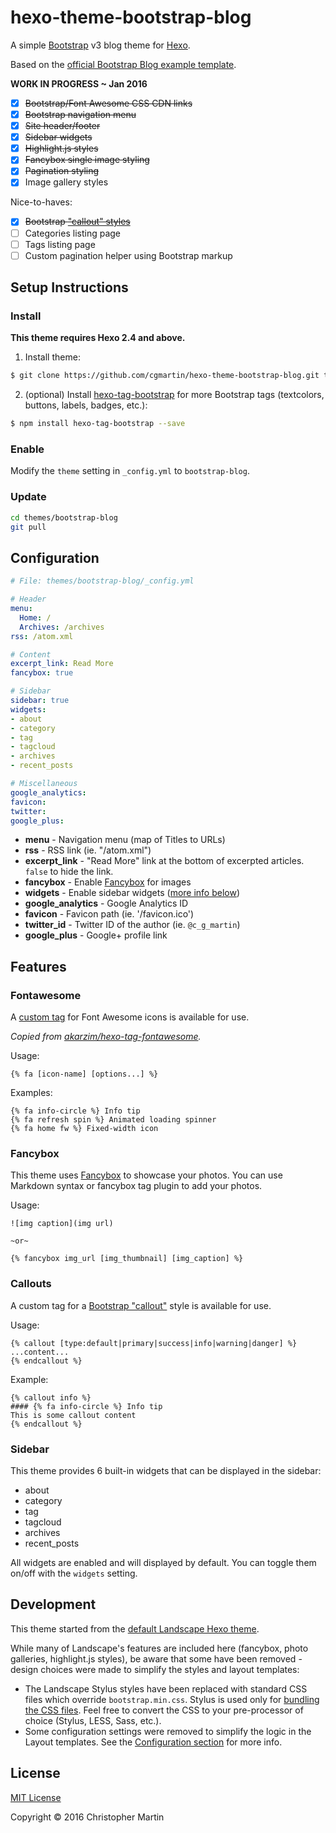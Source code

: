 # hexo-theme-bootstrap-blog

A simple [Bootstrap] v3 blog theme for [Hexo].

Based on the [official Bootstrap Blog example template](http://getbootstrap.com/examples/blog/).

**WORK IN PROGRESS ~ Jan 2016**

- [x] ~~Bootstrap/Font Awesome CSS CDN links~~
- [x] ~~Bootstrap navigation menu~~
- [x] ~~Site header/footer~~
- [x] ~~Sidebar widgets~~
- [x] ~~Highlight.js styles~~
- [x] ~~Fancybox single image styling~~
- [x] ~~Pagination styling~~
- [x] Image gallery styles

Nice-to-haves:

- [x] ~~Bootstrap ["callout" styles](http://cpratt.co/twitter-bootstrap-callout-css-styles/)~~
- [ ] Categories listing page
- [ ] Tags listing page
- [ ] Custom pagination helper using Bootstrap markup

## Setup Instructions

### Install

**This theme requires Hexo 2.4 and above.**

1) Install theme:

```bash
$ git clone https://github.com/cgmartin/hexo-theme-bootstrap-blog.git themes/bootstrap-blog
```

2) (optional) Install [hexo-tag-bootstrap](https://github.com/wzpan/hexo-tag-bootstrap) for more Bootstrap tags (textcolors, buttons, labels, badges, etc.):

```bash
$ npm install hexo-tag-bootstrap --save
```

### Enable

Modify the `theme` setting in `_config.yml` to `bootstrap-blog`.

### Update

``` bash
cd themes/bootstrap-blog
git pull
```

## Configuration

``` yml
# File: themes/bootstrap-blog/_config.yml

# Header
menu:
  Home: /
  Archives: /archives
rss: /atom.xml

# Content
excerpt_link: Read More
fancybox: true

# Sidebar
sidebar: true
widgets:
- about
- category
- tag
- tagcloud
- archives
- recent_posts

# Miscellaneous
google_analytics:
favicon:
twitter:
google_plus:
```

- **menu** - Navigation menu (map of Titles to URLs)
- **rss** - RSS link (ie. "/atom.xml")
- **excerpt_link** - "Read More" link at the bottom of excerpted articles. `false` to hide the link.
- **fancybox** - Enable [Fancybox] for images
- **widgets** - Enable sidebar widgets ([more info below](#sidebar))
- **google_analytics** - Google Analytics ID
- **favicon** - Favicon path (ie. '/favicon.ico')
- **twitter_id** - Twitter ID of the author (ie. `@c_g_martin`)
- **google_plus** - Google+ profile link

## Features

### Fontawesome

A [custom tag](https://hexo.io/api/tag.html) for Font Awesome icons is available for use.

*Copied from [akarzim/hexo-tag-fontawesome](https://github.com/akarzim/hexo-tag-fontawesome).*

Usage:
```
{% fa [icon-name] [options...] %}
```

Examples:
```
{% fa info-circle %} Info tip
{% fa refresh spin %} Animated loading spinner
{% fa home fw %} Fixed-width icon
```


### Fancybox

This theme uses [Fancybox] to showcase your photos. You can use Markdown syntax or fancybox tag plugin to add your photos.

Usage:
```
![img caption](img url)

~or~

{% fancybox img_url [img_thumbnail] [img_caption] %}
```

### Callouts

A custom tag for a [Bootstrap "callout"](http://cpratt.co/twitter-bootstrap-callout-css-styles/) style is available for use.

Usage:
```
{% callout [type:default|primary|success|info|warning|danger] %}
...content...
{% endcallout %}
```

Example:
```
{% callout info %}
#### {% fa info-circle %} Info tip
This is some callout content
{% endcallout %}
```


### Sidebar

This theme provides 6 built-in widgets that can be displayed in the sidebar:

- about
- category
- tag
- tagcloud
- archives
- recent_posts

All widgets are enabled and will displayed by default. You can toggle them on/off with the `widgets` setting.


## Development

This theme started from the [default Landscape Hexo theme](https://github.com/hexojs/hexo-theme-landscape).

While many of Landscape's features are included here (fancybox, photo galleries, highlight.js styles), be aware that some have been removed - design choices were made to simplify the styles and layout templates:
* The Landscape Stylus styles have been replaced with standard CSS files which override `bootstrap.min.css`. Stylus is used only for [bundling the CSS files](./source/css/styles.styl). Feel free to convert the CSS to your pre-processor of choice (Stylus, LESS, Sass, etc.).
* Some configuration settings were removed to simplify the logic in the Layout templates. See the [Configuration section](#configuration) for more info.

## License ##

[MIT License](http://cgm.mit-license.org/)

Copyright © 2016 Christopher Martin

[Hexo]: http://zespia.tw/hexo/
[Fancybox]: http://fancyapps.com/fancybox/
[Font Awesome]: http://fontawesome.io/
[Bootstrap]: http://getbootstrap.com/
